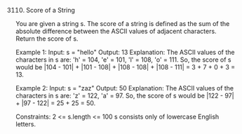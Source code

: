 3110. Score of a String

You are given a string s.
The score of a string is defined as the sum of the absolute difference between the ASCII values of adjacent characters.
Return the score of s.

Example 1:
    Input: s = "hello"
    Output: 13
Explanation:
    The ASCII values of the characters in s are: 'h' = 104, 'e' = 101, 'l' = 108, 'o' = 111. So, the score of s would be |104 - 101| + |101 - 108| + |108 - 108| + |108 - 111| = 3 + 7 + 0 + 3 = 13.

Example 2:
    Input: s = "zaz"
    Output: 50
Explanation:
    The ASCII values of the characters in s are: 'z' = 122, 'a' = 97.
    So, the score of s would be |122 - 97| + |97 - 122| = 25 + 25 = 50.

Constraints:
    2 <= s.length <= 100
    s consists only of lowercase English letters.